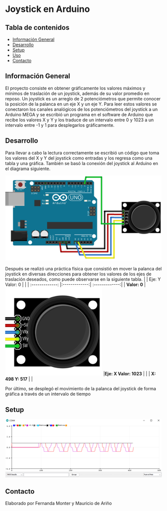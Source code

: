 # Joystick en Arduino
## Tabla de contenidos 
* [Información General](#información-general)
* [Desarrollo](#desarrollo)
* [Setup](#setup)
* [Uso](#uso)
* [Contacto](#contacto)
## Información General
El proyecto consiste en obtener gráficamente los valores máximos y mínimos de traslación de un joystick, además de su valor promedio en reposo. Un joystick es un arreglo de 2 potenciómetros que permite conocer la posición de la palanca en un eje X y un eje Y. Para leer estos valores se conectaron los canales analógicos de los potenciómetros del joystick a un Arduino MEGA y se escribió un programa en el software de Arduino que recibe los valores X y Y y los traduce de un intervalo entre 0 y 1023 a un intervalo entre -1 y 1 para desplegarlos gráficamente.
## Desarrollo
Para llevar a cabo la lectura correctamente se escribió un código que toma los valores del X y Y del joystick como entradas y los regresa como una tabla y una gráfica. También se basó la conexión del joystick al Arduino en el diagrama siguiente.

![Diagrama](https://github.com/fmonter11/Joystick-en-Arduino/blob/main/Imagenes/Diagrama.png)

Después se realizó una práctica física que consistió en mover la palanca del joystick en diversas direcciones para obtener los valores de los ejes de traslación deseados, como puede observarse en la siguiente tabla.
|         |   Eje: Y  Valor: 0   |   |
| :-------------: |:-------------:| :-------------:|
| **Valor: 0**   | ![Joystick](https://github.com/fmonter11/Joystick-en-Arduino/blob/main/Imagenes/JoyTable.png) |**Eje: X   Valor: 1023** |
|     | **X: 498 Y: 517**    |   |

Por último, se desplegó el movimiento de la palanca del joystick de forma gráfica a través de un intervalo de tiempo
## Setup
![Monitor serial](https://github.com/fmonter11/Joystick-en-Arduino/blob/main/Imagenes/Monitor.png)
## Contacto
Elaborado por Fernanda Monter y Mauricio de Ariño
